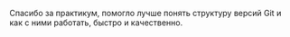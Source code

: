Спасибо за практикум, помогло лучше понять структуру версий Git и как с ними работать, быстро и качественно.
